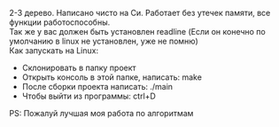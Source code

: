 2-3 дерево. Написано чисто на Си. Работает без утечек памяти, все функции работоспособны.<br>
Так же у вас должен быть установлен readline (Если он конечно по умолчанию в linux не установлен, уже не помню)<br>
Как запускать на Linux:<br>
<div>
  <ul>
    <li>Склонировать в папку проект</li>
    <li>Открыть консоль в этой папке, написать: make</li>
    <li>После сборки проекта написать: ./main</li>
    <li>Чтобы выйти из программы: ctrl+D</li>
  </ul>
</div>

<footer>PS: Пожалуй лучшая моя работа по алгоритмам</footer>
